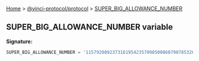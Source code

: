 [Home](./index.md) &gt; [@vinci-protocol/protocol](./protocol.md) &gt; [SUPER_BIG_ALLOWANCE_NUMBER](./protocol.super_big_allowance_number.md)

## SUPER_BIG_ALLOWANCE_NUMBER variable

<b>Signature:</b>

```typescript
SUPER_BIG_ALLOWANCE_NUMBER = '11579208923731619542357098500868790785326998466564056403945758400791'
```

